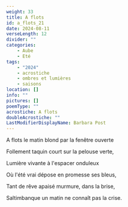 ```yaml
---
weight: 33
title: A flots
id: a_flots_21
date: 2024-08-11
verseLength: 12
divider: ""
categories:
    - Aube
    - Eté
tags:
    - "2024"
    - acrostiche
    - ombres et lumières
    - saisons
location: []
info: ""
pictures: []
poemType: ""
acrostiche: A flots
doubleAcrostiche: ""
LastModifierDisplayName: Barbara Post
---
```

A flots le matin blond par la fenêtre ouverte

Follement taquin court sur la pelouse verte,

Lumière vivante à l'espacer onduleux

Où l'été vrai dépose en promesse ses bleus,

Tant de rêve apaisé murmure, dans la brise,

Saltimbanque un matin ne connaît pas la crise.
